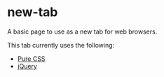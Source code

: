 # new-tab
A basic page to use as a new tab for web browsers.

This tab currently uses the following:
- [Pure CSS](https://purecss.io/)
- [jQuery](https://jquery.com/)